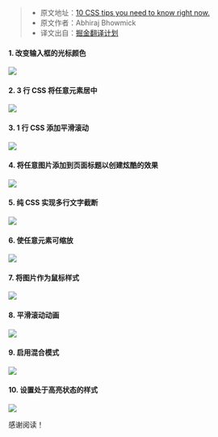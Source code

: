 > - 原文地址：[10 CSS tips you need to know right now.](https://devdojo.com/abhiraj/10-css-tips-you-need-to-know-right-now#_3-add-smooth-scroll-in-just-one-line-of-css)
> - 原文作者：Abhiraj Bhowmick
> - 译文出自：[掘金翻译计划](https://juejin.cn/translate)



#### 1. 改变输入框的光标颜色

![](https://i.imgur.com/F86kvJM.png)

#### 2. 3 行 CSS 将任意元素居中

![](https://i.imgur.com/y7YOD55.png)

#### 3. 1 行 CSS 添加平滑滚动

![](https://i.imgur.com/uMQijje.png)

#### 4. 将任意图片添加到页面标题以创建炫酷的效果

![](https://i.imgur.com/8WsaZ1t.png)

#### 5. 纯 CSS 实现多行文字截断

![](https://i.imgur.com/8RpPVbu.png)

#### 6. 使任意元素可缩放

![](https://i.imgur.com/jCxw95f.png)

#### 7. 将图片作为鼠标样式

![](https://i.imgur.com/rSSW4b2.png)

#### 8. 平滑滚动动画

![](https://i.imgur.com/Fs2BJio.png)

#### 9. 启用混合模式

![](https://i.imgur.com/ybYi0hi.png)


#### 10. 设置处于高亮状态的样式

![](https://i.imgur.com/ce1unhw.png)

感谢阅读！
